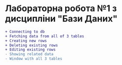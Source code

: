 # Лабораторна робота №1 з дисципліни "Бази Даних"

```diff
+ Connecting to db
+ Fetching data from all of 3 tables
+ Creating new rows
+ Deleting existing rows
+ Editing existing rows
- Showing related data
- Window with all 3 tables 
```
